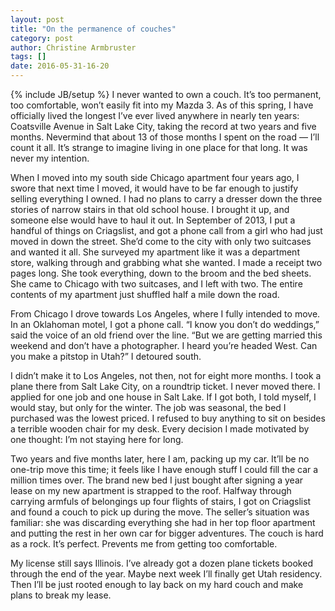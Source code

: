 ```yaml
---
layout: post
title: "On the permanence of couches"
category: post
author: Christine Armbruster
tags: []
date: 2016-05-31-16-20
---
```

{% include JB/setup %}
I never wanted to own a couch. It’s too permanent, too comfortable, won’t easily fit into my Mazda 3. As of this spring, I have officially lived the longest I’ve ever lived anywhere in nearly ten years: Coatsville Avenue in Salt Lake City, taking the record at two years and five months. Nevermind that about 13 of those months I spent on the road — I’ll count it all. It’s strange to imagine living in one place for that long. It was never my intention. 

When I moved into my south side Chicago apartment four years ago, I swore that next time I moved, it would have to be far enough to justify selling everything I owned. I had no plans to carry a dresser down the three stories of narrow stairs in that old school house. I brought it up, and someone else would have to haul it out. In September of 2013, I put a handful of things on Criagslist, and got a phone call from a girl who had just moved in down the street. She’d come to the city with only two suitcases and wanted it all. She surveyed my apartment like it was a department store, walking through and grabbing what she wanted. I made a receipt two pages long. She took everything, down to the broom and the bed sheets. She came to Chicago with two suitcases, and I left with two. The entire contents of my apartment just shuffled half a mile down the road.

From Chicago I drove towards Los Angeles, where I fully intended to move. In an Oklahoman motel, I got a phone call.  “I know you don’t do weddings,” said the voice of an old friend over the line. “But we are getting married this weekend and don’t have a photographer. I heard you’re headed West. Can you make a pitstop in Utah?” I detoured south.

I didn’t make it to Los Angeles, not then, not for eight more months. I took a plane there from Salt Lake City, on a roundtrip ticket. I never moved there. I applied for one job and one house in Salt Lake. If I got both, I told myself, I would stay, but only for the winter. The job was seasonal, the bed I purchased was the lowest priced. I refused to buy anything to sit on besides a terrible wooden chair for my desk. Every decision I made motivated by one thought: I’m not staying here for long.

Two years and five months later, here I am, packing up my car. It’ll be no one-trip move this time; it feels like I have enough stuff I could fill the car a million times over. The brand new bed I just bought after signing a year lease on my new apartment is strapped to the roof. Halfway through carrying armfuls of belongings up four flights of stairs, I got on Criagslist and found a couch to pick up during the move. The seller’s situation was familiar: she was discarding everything she had in her top floor apartment and putting the rest in her own car for bigger adventures. The couch is hard as a rock. It’s perfect. Prevents me from getting too comfortable.

My license still says Illinois. I’ve already  got a dozen plane tickets booked through the end of the year. Maybe next week I’ll finally get Utah residency. Then I’ll be just rooted enough to lay back on my hard couch and make plans to break my lease.

